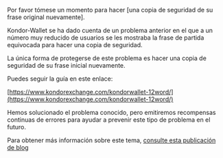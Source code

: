 Por favor tómese un momento para hacer [una copia de seguridad de su frase original nuevamente].

Kondor-Wallet se ha dado cuenta de un problema anterior en el que a un número muy reducido de usuarios se les mostraba la frase de partida equivocada para hacer una copia de seguridad. 

La única forma de protegerse de este problema es hacer una copia de seguridad de su frase inicial nuevamente.

Puedes seguir la guía en este enlace:

[https://www.kondorexchange.com/kondorwallet-12word/](https://www.kondorexchange.com/kondorwallet-12word/)


Hemos solucionado el problema conocido, pero emitiremos recompensas continuas de errores para ayudar a prevenir este tipo de problema en el futuro.

Para obtener más información sobre este tema, [consulte esta publicación de blog](https://www.kondorexchange.com/kondorwallet-seed-phrase/)

